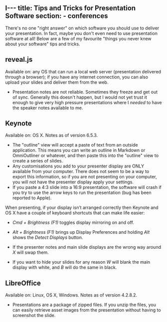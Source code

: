 I---
title: Tips and Tricks for Presentation Software
section:
    - conferences
---

There's no one "right answer" on which software you should use to deliver your presentation. In fact, maybe you don't even need to use presentation software at all! Below are a few of my favourite "things you never knew about your software" tips and tricks.

## reveal.js

Available on: any OS that can run a local web server (presentation delivered through a browser); if you have any internet connection, you can also upload your slides and deliver them from the web.

- Presentation notes are not reliable. Sometimes they freeze and get out of sync. Generally this doesn't happen, but I would not yet trust it enough to give very high pressure presentations where I *needed* to have the speaker notes available to me.

## Keynote

Available on: OS X. Notes as of version 6.5.3.

- The "outline" view will accept a paste of text from an outside application. This means you can write an outline in Markdown or OmniOutliner or whatever, and then paste this into the "outline" view to create a series of slides.
- Any customisations you add to your presenter display are ONLY available from your computer. There does not seem to be a way to export this information, so if you are not presenting on your computer, you will not have the presenter display apply your settings.
- If you paste a 4:3 slide into a 16:9 presentation, the software will crash if you try to use the arrow keys to run the presentation (bug has been reported to Apple).

When presenting, if your display isn’t arranged correctly then Keynote and OS X have a couple of keyboard shortcuts that can make life easier:

- _Cmd + Brightness (F1)_ toggles display mirroring on and off.
- _Alt + Brightness (F1)_ brings up Display Preferences and holding _Alt_ shows the _Detect Displays_ button.

- If the presenter notes and main slide displays are the wrong way around _X_ will swap them.
- If you want to hide your slides for any reason _W_ will blank the main display with white, and _B_ will do the same in black.


## LibreOffice

Available on: Linux, OS X, Windows. Notes as of version 4.2.8.2.

- Presentations are a package of zipped files. If you unzip the files, you can easily retrieve asset images from the presentation without having to screenshot the slide.
